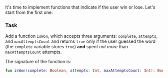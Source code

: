 It's time to implement functions that indicate if the user win or lose. Let's start from the first one.

### Task

Add a function `isWon`, which accepts three arguments: `complete`, `attempts`, and `maxAttemptsCount`
and returns `true` only if the user guessed the word (the `complete` variable stores `true`) 
**and** spent _not more_ than `maxAttemptsCount` attempts.

<div class="hint" title="Push me to see the signature of the isWon function">

The signature of the function is:
```kotlin
fun isWon(complete: Boolean, attempts: Int, maxAttemptsCount: Int): Boolean
```
</div>
